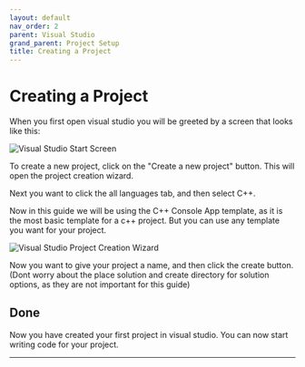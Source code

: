 ```yaml
---
layout: default
nav_order: 2
parent: Visual Studio
grand_parent: Project Setup
title: Creating a Project
---
```


# Creating a Project

When you first open visual studio you will be greeted by a screen that looks like this:

![Visual Studio Start Screen]({{site.baseurl}}res/VisualStudioStartScreen.png)

To create a new project, click on the "Create a new project" button. This will open the project creation wizard.

Next you want to click the all languages tab, and then select C++.

Now in this guide we will be using the C++ Console App template, as it is the most basic template for a c++ project. But you can use any template you want for your project.

![Visual Studio Project Creation Wizard]({{site.baseurl}}res/VisualStudioProjectCreationWizard.png)

Now you want to give your project a name, and then click the create button. (Dont worry about the place solution and create directory for solution options, as they are not important for this guide)

## Done

Now you have created your first project in visual studio. You can now start writing code for your project.

---